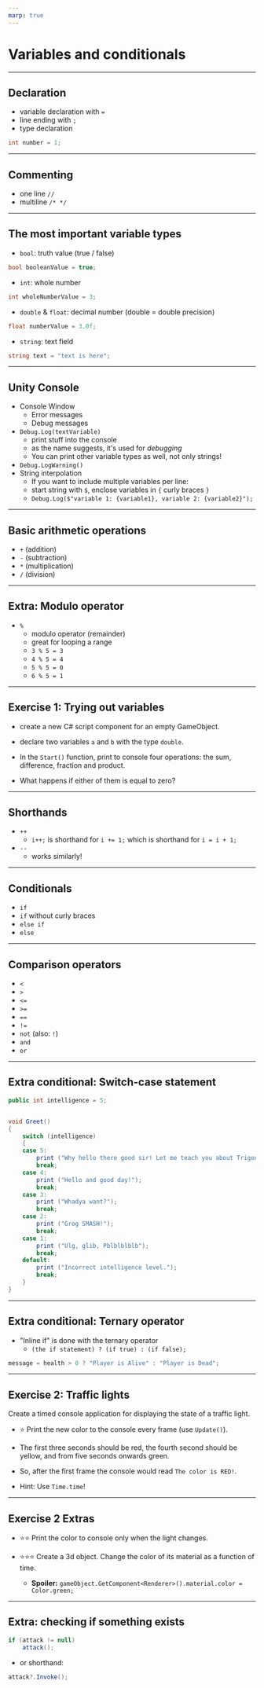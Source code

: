 ```yaml
---
marp: true
---
```

<!-- class: invert -->
# Variables and conditionals
---
## Declaration

- variable declaration with `=`
- line ending with `;`
- type declaration
```c#
int number = 1;
```

---
## Commenting
  - one line `//`
  - multiline `/* */`
---
## The most important variable types
  - `bool`: truth value (true / false)
```c#
bool booleanValue = true;
```
  - `int`: whole number
```c#
int wholeNumberValue = 3;
```
  - `double` & `float`: decimal number (double = double precision)
```c#
float numberValue = 3.0f;
```
  - `string`: text field
```c#
string text = "text is here";
```
---
## Unity Console

- Console Window
  - Error messages
  - Debug messages
- `Debug.Log(textVariable)`
  - print stuff into the console 
  - as the name suggests, it's used for *debugging*
  - You can print other variable types as well, not only strings!
- `Debug.LogWarning()`
- String interpolation
  - If you want to include multiple variables per line:
  - start string with `$`, enclose variables in `{` curly braces `}`
  - `Debug.Log($"variable 1: {variable1}, variable 2: {variable2}");`

---
## Basic arithmetic operations
  - `+` (addition)
  - `-` (subtraction)
  - `*` (multiplication)
  - `/` (division)
---
<!-- backgroundColor: black -->
## Extra: Modulo operator
  - `%`
    - modulo operator (remainder)
    - great for looping a range
    - `3 % 5 = 3`
    - `4 % 5 = 4`
    - `5 % 5 = 0`
    - `6 % 5 = 1`
---
<!-- backgroundColor: teal -->
## Exercise 1: Trying out variables

- create a new C# script component for an empty GameObject.
- declare two variables `a` and `b` with the type `double`.
- In the `Start()` function, print to console four operations: the sum, difference, fraction and product.

- What happens if either of them is equal to zero?

---
## Shorthands
<!-- backgroundColor: default -->
  - `++`
    - `i++;` is shorthand for `i += 1;` which is shorthand for `i = i + 1;` 
  - `--`
    - works similarly!
---
## Conditionals
- `if`
- `if` without curly braces
- `else if`
- `else`
---
## Comparison operators
  - `<`
  - `>`
  - `<=`
  - `>=`
  - `==`
  - `!=`
  - `not` (also: `!`)
  - `and`
  - `or`
---
## Extra conditional: Switch-case statement

```c#
public int intelligence = 5;


void Greet()
{
	switch (intelligence)
	{
	case 5:
		print ("Why hello there good sir! Let me teach you about Trigonometry!");
		break;
	case 4:
		print ("Hello and good day!");
		break;
	case 3:
		print ("Whadya want?");
		break;
	case 2:
		print ("Grog SMASH!");
		break;
	case 1:
		print ("Ulg, glib, Pblblblblb");
		break;
	default:
		print ("Incorrect intelligence level.");
		break;
	}
}
```
---
## Extra conditional: Ternary operator

- "Inline if" is done with the ternary operator 
  - `(the if statement) ? (if true) : (if false);`
```c#
message = health > 0 ? "Player is Alive" : "Player is Dead";
```

---
<!-- backgroundColor: teal -->
## Exercise 2: Traffic lights

Create a timed console application for displaying the state of a traffic light.
- ⭐ Print the new color to the console every frame (use `Update()`).

- The first three seconds should be red, the fourth second should be yellow, and from five seconds onwards green.
- So, after the first frame the console would read `The color is RED!`.
- Hint: Use `Time.time`!

---
## Exercise 2 Extras

- ⭐⭐ Print the color to console only when the light changes.
- ⭐⭐⭐ Create a 3d object. Change the color of its material as a function of time.

  - **Spoiler:** `gameObject.GetComponent<Renderer>().material.color = Color.green;`

---
<!-- backgroundColor: default -->
## Extra: checking if something exists
```c#
if (attack != null)
	attack();
```
  - or shorthand: 
```c#
attack?.Invoke();
```

